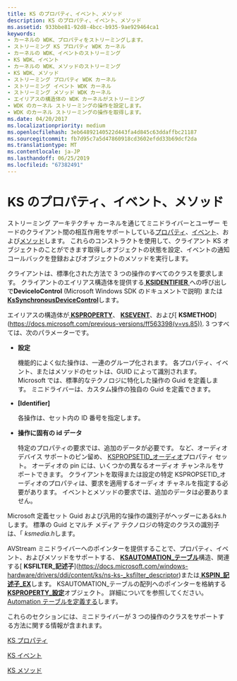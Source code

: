 ```yaml
---
title: KS のプロパティ、イベント、メソッド
description: KS のプロパティ、イベント、メソッド
ms.assetid: 933bbe81-92d8-4bcc-b935-9ae929464ca1
keywords:
- カーネルの WDK、プロパティをストリーミングします。
- ストリーミング KS プロパティ WDK カーネル
- カーネルの WDK、イベントのストリーミング
- KS WDK、イベント
- カーネルの WDK、メソッドのストリーミング
- KS WDK、メソッド
- ストリーミング プロパティ WDK カーネル
- ストリーミング イベント WDK カーネル
- ストリーミング メソッド WDK カーネル
- エイリアスの構造体の WDK カーネルがストリーミング
- WDK のカーネル ストリーミングの操作を設定します。
- WDK のカーネル ストリーミングの操作を取得します。
ms.date: 04/20/2017
ms.localizationpriority: medium
ms.openlocfilehash: 3eb64892140522d443fa4d845c63ddaffbc21187
ms.sourcegitcommit: fb7d95c7a5d47860918cd3602efdd33b69dcf2da
ms.translationtype: MT
ms.contentlocale: ja-JP
ms.lasthandoff: 06/25/2019
ms.locfileid: "67382491"
---
```

# <a name="ks-properties-events-and-methods"></a>KS のプロパティ、イベント、メソッド





ストリーミング アーキテクチャ カーネルを通じてミニドライバーとユーザー モードのクライアント間の相互作用をサポートしている[プロパティ](ks-properties.md)、[イベント](ks-events.md)、および[メソッド](ks-methods.md)します。 これらのコンストラクトを使用して、クライアント KS オブジェクトのことができます取得しオブジェクトの状態を設定、イベントの通知コールバックを登録およびオブジェクトのメソッドを実行します。

クライアントは、標準化された方法で 3 つの操作のすべてのクラスを要求します。 クライアントのエイリアス構造体を提供する[ **KSIDENTIFIER** ](https://docs.microsoft.com/windows-hardware/drivers/ddi/content/ks/ns-ks-ksidentifier)への呼び出しで**DeviceIoControl** (Microsoft Windows SDK のドキュメントで説明) または[**KsSynchronousDeviceControl**](https://docs.microsoft.com/windows-hardware/drivers/ddi/content/ksproxy/nf-ksproxy-kssynchronousdevicecontrol)します。

エイリアスの構造体が[ **KSPROPERTY**](https://docs.microsoft.com/windows-hardware/drivers/ddi/content/ks/ns-ks-ksidentifier)、 [ **KSEVENT**](https://docs.microsoft.com/previous-versions/ff561744(v=vs.85))、および[ **KSMETHOD**](https://docs.microsoft.com/previous-versions/ff563398(v=vs.85)). 3 つすべては、次のパラメーターです。

-   **設定**

    機能的によく似た操作は、一連のグループ化されます。 各プロパティ、イベント、またはメソッドのセットは、GUID によって識別されます。 Microsoft では、標準的なテクノロジに特化した操作の Guid を定義します。 ミニドライバーは、カスタム操作の独自の Guid を定義できます。

-   **[Identifier]**

    各操作は、セット内の ID 番号を指定します。

-   **操作に固有の id データ**

    特定のプロパティの要求では、追加のデータが必要です。 など、オーディオ デバイス サポートのピン留め、 [KSPROPSETID\_オーディオ](https://docs.microsoft.com/windows-hardware/drivers/audio/kspropsetid-audio)プロパティ セット。 オーディオの pin には、いくつかの異なるオーディオ チャンネルをサポートできます。 クライアントを取得または設定の特定 KSPROPSETID\_オーディオのプロパティは、要求を適用するオーディオ チャネルを指定する必要があります。 イベントとメソッドの要求では、追加のデータは必要ありません。

Microsoft 定義セット Guid および汎用的な操作の識別子がヘッダーにある*ks.h*します。 標準の Guid とマルチ メディア テクノロジの特定のクラスの識別子は、「 *ksmedia.h*します。

AVStream ミニドライバーへのポインターを提供することで、プロパティ、イベント、およびメソッドをサポートする、 [ **KSAUTOMATION\_テーブル**](https://docs.microsoft.com/windows-hardware/drivers/ddi/content/ks/ns-ks-ksautomation_table_)構造、関連する[ **KSFILTER\_記述子**](https://docs.microsoft.com/windows-hardware/drivers/ddi/content/ks/ns-ks-_ksfilter_descriptor)または[ **KSPIN\_記述子\_EX**](https://docs.microsoft.com/windows-hardware/drivers/ddi/content/ks/ns-ks-_kspin_descriptor_ex)します。 KSAUTOMATION\_テーブルの配列へのポインターを格納する[ **KSPROPERTY\_設定**](https://docs.microsoft.com/windows-hardware/drivers/ddi/content/ks/ns-ks-ksproperty_set)オブジェクト。 詳細についてを参照してください。 [Automation テーブルを定義する](defining-automation-tables.md)します。

これらのセクションには、ミニドライバーが 3 つの操作のクラスをサポートする方法に関する情報が含まれます。

[KS プロパティ](ks-properties.md)

[KS イベント](ks-events.md)

[KS メソッド](ks-methods.md)

 

 




